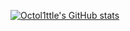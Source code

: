 [![Octol1ttle's GitHub stats](https://github-readme-stats.vercel.app/api?username=Octol1ttle&theme=dark&count_private=true&show_icons=true)](https://github.com/anuraghazra/github-readme-stats)
